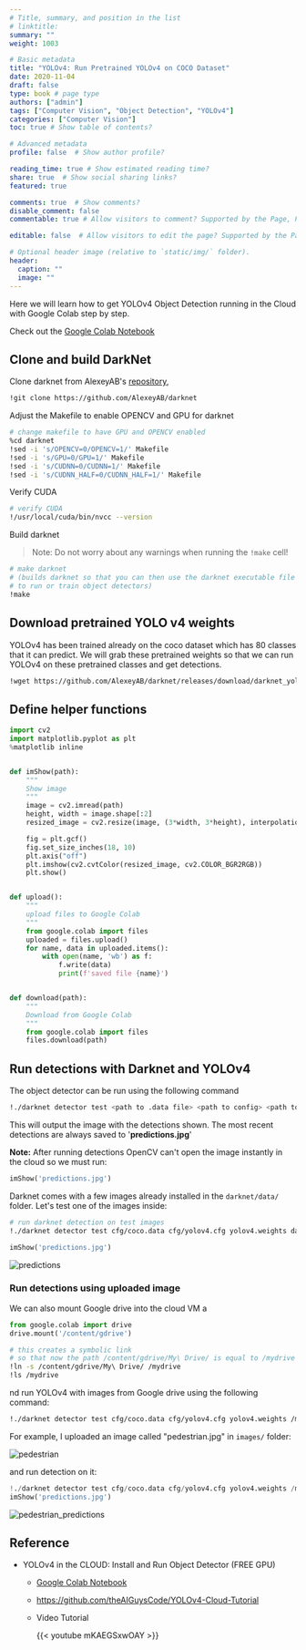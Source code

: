 ```yaml
---
# Title, summary, and position in the list
# linktitle: 
summary: ""
weight: 1003

# Basic metadata
title: "YOLOv4: Run Pretrained YOLOv4 on COCO Dataset"
date: 2020-11-04
draft: false
type: book # page type
authors: ["admin"]
tags: ["Computer Vision", "Object Detection", "YOLOv4"]
categories: ["Computer Vision"]
toc: true # Show table of contents?

# Advanced metadata
profile: false  # Show author profile?

reading_time: true # Show estimated reading time?
share: true  # Show social sharing links?
featured: true

comments: true  # Show comments?
disable_comment: false
commentable: true # Allow visitors to comment? Supported by the Page, Post, and Docs content types.

editable: false  # Allow visitors to edit the page? Supported by the Page, Post, and Docs content types.

# Optional header image (relative to `static/img/` folder).
header:
  caption: ""
  image: ""
---
```


Here we will learn how to get YOLOv4 Object Detection running in the Cloud with Google Colab step by step.

Check out the [Google Colab Notebook](https://colab.research.google.com/drive/1o-xfVm7A-kgtFZRrehJvnibuBwzNPs1-?authuser=1#scrollTo=P5WqSvgwqmLT)

## Clone and build DarkNet

Clone darknet from AlexeyAB's [repository](https://github.com/AlexeyAB/darknet#how-to-train-to-detect-your-custom-objects), 

```bash
!git clone https://github.com/AlexeyAB/darknet
```

Adjust the Makefile to enable OPENCV and GPU for darknet

```bash
# change makefile to have GPU and OPENCV enabled
%cd darknet
!sed -i 's/OPENCV=0/OPENCV=1/' Makefile
!sed -i 's/GPU=0/GPU=1/' Makefile
!sed -i 's/CUDNN=0/CUDNN=1/' Makefile
!sed -i 's/CUDNN_HALF=0/CUDNN_HALF=1/' Makefile
```

Verify CUDA

```bash
# verify CUDA
!/usr/local/cuda/bin/nvcc --version
```

Build darknet

> Note: Do not worry about any warnings when running the `!make` cell!

```bash
# make darknet 
# (builds darknet so that you can then use the darknet executable file 
# to run or train object detectors)
!make
```

## Download pretrained YOLO v4 weights

YOLOv4 has been trained already on the coco dataset which has 80 classes that it can predict. We will grab these pretrained weights so that we can run YOLOv4 on these pretrained classes and get detections.

```bash
!wget https://github.com/AlexeyAB/darknet/releases/download/darknet_yolo_v3_optimal/yolov4.weights
```

## Define helper functions

```python
import cv2
import matplotlib.pyplot as plt
%matplotlib inline


def imShow(path):
    """
    Show image
    """
    image = cv2.imread(path)
    height, width = image.shape[:2]
    resized_image = cv2.resize(image, (3*width, 3*height), interpolation = cv2.INTER_CUBIC)

    fig = plt.gcf()
    fig.set_size_inches(18, 10)
    plt.axis("off")
    plt.imshow(cv2.cvtColor(resized_image, cv2.COLOR_BGR2RGB))
    plt.show()


def upload():
    """
    upload files to Google Colab
    """
    from google.colab import files
    uploaded = files.upload()
    for name, data in uploaded.items():
        with open(name, 'wb') as f:
            f.write(data)
            print(f'saved file {name}')


def download(path):
    """
    Download from Google Colab
    """
    from google.colab import files
    files.download(path)
```

## Run detections with Darknet and YOLOv4

The object detector can be run using the following command

```bash
!./darknet detector test <path to .data file> <path to config> <path to weights> <path to image>
```

This will output the image with the detections shown. The most recent detections are always saved to '**predictions.jpg**'

**Note:** After running detections OpenCV can't open the image instantly in the cloud so we must run:

```python
imShow('predictions.jpg')
```

Darknet comes with a few images already installed in the `darknet/data/` folder. Let's test one of the images inside:

```bash
# run darknet detection on test images
!./darknet detector test cfg/coco.data cfg/yolov4.cfg yolov4.weights data/person.jpg
```

```python
imShow('predictions.jpg')
```

![predictions](https://raw.githubusercontent.com/EckoTan0804/upic-repo/master/uPic/predictions.png)

### Run detections using uploaded image

We can also mount Google drive into the cloud VM a

```python
from google.colab import drive
drive.mount('/content/gdrive')
```

```bash
# this creates a symbolic link 
# so that now the path /content/gdrive/My\ Drive/ is equal to /mydrive
!ln -s /content/gdrive/My\ Drive/ /mydrive
!ls /mydrive
```

nd run YOLOv4 with images from Google drive using the following command:

```bash
!./darknet detector test cfg/coco.data cfg/yolov4.cfg yolov4.weights /mydrive/<path to image>
```

For example, I uploaded an image called "pedestrian.jpg" in `images/` folder:

![pedestrian](https://raw.githubusercontent.com/EckoTan0804/upic-repo/master/uPic/pedestrian.jpg)

and run detection on it:

```python
!./darknet detector test cfg/coco.data cfg/yolov4.cfg yolov4.weights /mydrive/images/pedestrian.jpg
imShow('predictions.jpg')
```

![pedestrian_predictions](https://raw.githubusercontent.com/EckoTan0804/upic-repo/master/uPic/pedestrian_predictions.png)

## Reference

- YOLOv4 in the CLOUD: Install and Run Object Detector (FREE GPU)

  - [Google Colab Notebook](https://colab.research.google.com/drive/1_GdoqCJWXsChrOiY8sZMr_zbr_fH-0Fg?usp=sharing#scrollTo=iZULaGX7_H1u)

  - https://github.com/theAIGuysCode/YOLOv4-Cloud-Tutorial

  - Video Tutorial

    {{< youtube mKAEGSxwOAY >}}

